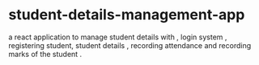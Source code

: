 # student-details-management-app
a react application to manage student details with , login system , registering student, student details , recording attendance and recording marks of the student .

